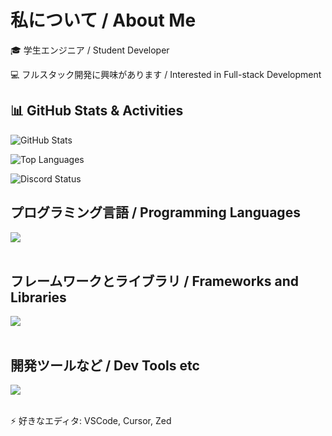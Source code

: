 # 私について / About Me

🎓 学生エンジニア / Student Developer

💻 フルスタック開発に興味があります / Interested in Full-stack Development

## 📊 GitHub Stats & Activities

<!-- GitHubステータス - プライベートリポジトリを含む -->
![GitHub Stats](https://github-readme-stats.vercel.app/api?username=Sangikousenuser&show_icons=true&count_private=true&theme=default)

<!-- 言語使用統計 - プライベートリポジトリを含む -->
![Top Languages](https://github-readme-stats.vercel.app/api/top-langs/?username=Sangikousenuser&layout=compact&count_private=true&include_all_commits=true)

<!-- Discord Status -->
![Discord Status](https://discord.c99.nl/widget/theme-2/934704273579708487.png)

## プログラミング言語 / Programming Languages

<img src="https://skillicons.dev/icons?i=html,java,js,css,ts,python,swift" /> <br /><br />

## フレームワークとライブラリ / Frameworks and Libraries

<img src="https://skillicons.dev/icons?i=react,express,flask" /> <br /><br />

## 開発ツールなど / Dev Tools etc

<img src="https://skillicons.dev/icons?i=github,vscode,docker,mysql" /> <br /><br />

⚡ 好きなエディタ: VSCode, Cursor, Zed

